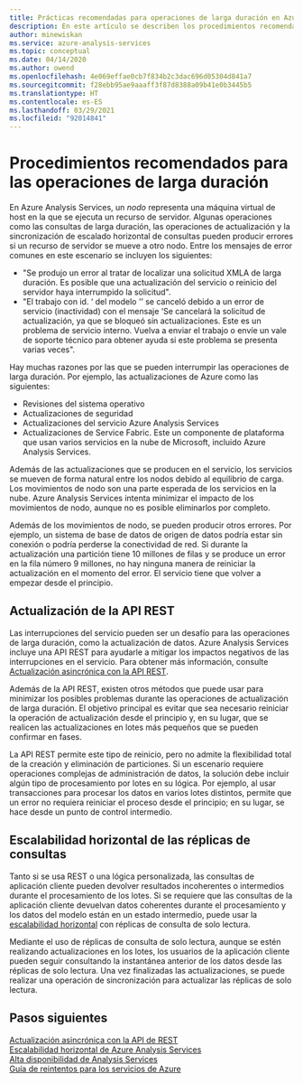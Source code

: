 ```yaml
---
title: Prácticas recomendadas para operaciones de larga duración en Azure Analysis Services | Microsoft Docs
description: En este artículo se describen los procedimientos recomendados para las operaciones de larga duración.
author: minewiskan
ms.service: azure-analysis-services
ms.topic: conceptual
ms.date: 04/14/2020
ms.author: owend
ms.openlocfilehash: 4e069effae0cb7f834b2c3dac696d05304d841a7
ms.sourcegitcommit: f28ebb95ae9aaaff3f87d8388a09b41e0b3445b5
ms.translationtype: HT
ms.contentlocale: es-ES
ms.lasthandoff: 03/29/2021
ms.locfileid: "92014841"
---
```

# <a name="best-practices-for-long-running-operations"></a>Procedimientos recomendados para las operaciones de larga duración

En Azure Analysis Services, un *nodo* representa una máquina virtual de host en la que se ejecuta un recurso de servidor. Algunas operaciones como las consultas de larga duración, las operaciones de actualización y la sincronización de escalado horizontal de consultas pueden producir errores si un recurso de servidor se mueve a otro nodo. Entre los mensajes de error comunes en este escenario se incluyen los siguientes:

- "Se produjo un error al tratar de localizar una solicitud XMLA de larga duración. Es posible que una actualización del servicio o reinicio del servidor haya interrumpido la solicitud".
- "El trabajo con id. ‘<guid> del modelo '<database>’ se canceló debido a un error de servicio (inactividad) con el mensaje ‘Se cancelará la solicitud de actualización, ya que se bloqueó sin actualizaciones. Este es un problema de servicio interno. Vuelva a enviar el trabajo o envíe un vale de soporte técnico para obtener ayuda si este problema se presenta varias veces".

Hay muchas razones por las que se pueden interrumpir las operaciones de larga duración. Por ejemplo, las actualizaciones de Azure como las siguientes: 
- Revisiones del sistema operativo 
- Actualizaciones de seguridad
- Actualizaciones del servicio Azure Analysis Services
- Actualizaciones de Service Fabric. Este un componente de plataforma que usan varios servicios en la nube de Microsoft, incluido Azure Analysis Services.

Además de las actualizaciones que se producen en el servicio, los servicios se mueven de forma natural entre los nodos debido al equilibrio de carga. Los movimientos de nodo son una parte esperada de los servicios en la nube. Azure Analysis Services intenta minimizar el impacto de los movimientos de nodo, aunque no es posible eliminarlos por completo. 

Además de los movimientos de nodo, se pueden producir otros errores. Por ejemplo, un sistema de base de datos de origen de datos podría estar sin conexión o podría perderse la conectividad de red. Si durante la actualización una partición tiene 10 millones de filas y se produce un error en la fila número 9 millones, no hay ninguna manera de reiniciar la actualización en el momento del error. El servicio tiene que volver a empezar desde el principio. 

## <a name="refresh-rest-api"></a>Actualización de la API REST

Las interrupciones del servicio pueden ser un desafío para las operaciones de larga duración, como la actualización de datos. Azure Analysis Services incluye una API REST para ayudarle a mitigar los impactos negativos de las interrupciones en el servicio. Para obtener más información, consulte [Actualización asincrónica con la API REST](analysis-services-async-refresh.md).
 
Además de la API REST, existen otros métodos que puede usar para minimizar los posibles problemas durante las operaciones de actualización de larga duración. El objetivo principal es evitar que sea necesario reiniciar la operación de actualización desde el principio y, en su lugar, que se realicen las actualizaciones en lotes más pequeños que se pueden confirmar en fases. 
 
La API REST permite este tipo de reinicio, pero no admite la flexibilidad total de la creación y eliminación de particiones. Si un escenario requiere operaciones complejas de administración de datos, la solución debe incluir algún tipo de procesamiento por lotes en su lógica. Por ejemplo, al usar transacciones para procesar los datos en varios lotes distintos, permite que un error no requiera reiniciar el proceso desde el principio; en su lugar, se hace desde un punto de control intermedio. 
 
## <a name="scale-out-query-replicas"></a>Escalabilidad horizontal de las réplicas de consultas

Tanto si se usa REST o una lógica personalizada, las consultas de aplicación cliente pueden devolver resultados incoherentes o intermedios durante el procesamiento de los lotes. Si se requiere que las consultas de la aplicación cliente devuelvan datos coherentes durante el procesamiento y los datos del modelo están en un estado intermedio, puede usar la [escalabilidad horizontal](analysis-services-scale-out.md) con réplicas de consulta de solo lectura.

Mediante el uso de réplicas de consulta de solo lectura, aunque se estén realizando actualizaciones en los lotes, los usuarios de la aplicación cliente pueden seguir consultando la instantánea anterior de los datos desde las réplicas de solo lectura. Una vez finalizadas las actualizaciones, se puede realizar una operación de sincronización para actualizar las réplicas de solo lectura.


## <a name="next-steps"></a>Pasos siguientes

[Actualización asincrónica con la API de REST](analysis-services-async-refresh.md)  
[Escalabilidad horizontal de Azure Analysis Services](analysis-services-scale-out.md)  
[Alta disponibilidad de Analysis Services](analysis-services-bcdr.md)  
[Guía de reintentos para los servicios de Azure](/azure/architecture/best-practices/retry-service-specific)